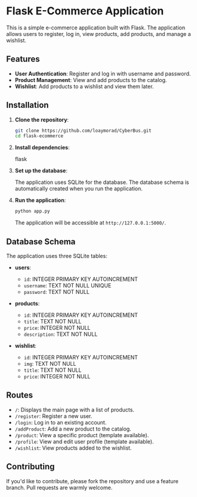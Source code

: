 # Flask E-Commerce Application

This is a simple e-commerce application built with Flask. The application allows users to register, log in, view products, add products, and manage a wishlist.

## Features

- **User Authentication**: Register and log in with username and password.
- **Product Management**: View and add products to the catalog.
- **Wishlist**: Add products to a wishlist and view them later.

## Installation

1. **Clone the repository**:

    ```bash
    git clone https://github.com/loaymorad/CyberBus.git
    cd flask-ecommerce
    ```

3. **Install dependencies**:

    flask

4. **Set up the database**:

    The application uses SQLite for the database. The database schema is automatically created when you run the application.

5. **Run the application**:

    ```bash
    python app.py
    ```

    The application will be accessible at `http://127.0.0.1:5000/`.

## Database Schema

The application uses three SQLite tables:

- **users**:
    - `id`: INTEGER PRIMARY KEY AUTOINCREMENT
    - `username`: TEXT NOT NULL UNIQUE
    - `password`: TEXT NOT NULL

- **products**:
    - `id`: INTEGER PRIMARY KEY AUTOINCREMENT
    - `title`: TEXT NOT NULL
    - `price`: INTEGER NOT NULL
    - `description`: TEXT NOT NULL

- **wishlist**:
    - `id`: INTEGER PRIMARY KEY AUTOINCREMENT
    - `img`: TEXT NOT NULL
    - `title`: TEXT NOT NULL
    - `price`: INTEGER NOT NULL

## Routes

- `/`: Displays the main page with a list of products.
- `/register`: Register a new user.
- `/login`: Log in to an existing account.
- `/addProduct`: Add a new product to the catalog.
- `/product`: View a specific product (template available).
- `/profile`: View and edit user profile (template available).
- `/wishlist`: View products added to the wishlist.

## Contributing

If you'd like to contribute, please fork the repository and use a feature branch. Pull requests are warmly welcome.
